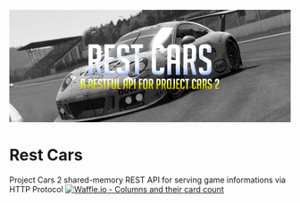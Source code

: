 
![RestCars Logo](/images/header.png)
# Rest Cars 
Project Cars 2 shared-memory REST API for serving game informations via HTTP Protocol
[![Waffle.io - Columns and their card count](https://badge.waffle.io/i12bokay/rest-cars.svg?columns=all)](https://waffle.io/i12bokay/rest-cars)
